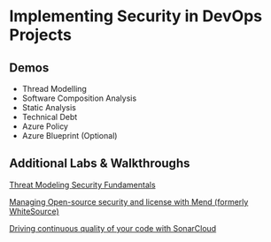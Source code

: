 # Implementing Security in DevOps Projects

## Demos

- Thread Modelling
- Software Composition Analysis 
- Static Analysis
- Technical Debt
- Azure Policy
- Azure Blueprint (Optional)

## Additional Labs & Walkthroughs

[Threat Modeling Security Fundamentals](https://docs.microsoft.com/en-us/learn/paths/tm-threat-modeling-fundamentals/)

[Managing Open-source security and license with Mend (formerly WhiteSource)](https://azuredevopslabs.com/labs/vstsextend/whitesource/)

[Driving continuous quality of your code with SonarCloud](https://www.azuredevopslabs.com/labs/vstsextend/sonarcloud/)
